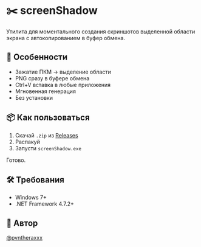 ﻿# ✂️ screenShadow

Утилита для моментального создания скриншотов выделенной области экрана с автокопированием в буфер обмена.

## 🚀 Особенности

- Зажатие ПКМ → выделение области
- PNG сразу в буфере обмена
- Ctrl+V вставка в любые приложения
- Мгновенная генерация
- Без установки

## 📦 Как пользоваться

1. Скачай `.zip` из [Releases](https://github.com/pvntheraxxx/screenShadow/releases)
2. Распакуй
3. Запусти `screenShadow.exe`

Готово.

## 🛠️ Требования

- Windows 7+
- .NET Framework 4.7.2+

## 🧠 Автор

[@pvntheraxxx](https://github.com/pvntheraxxx)
